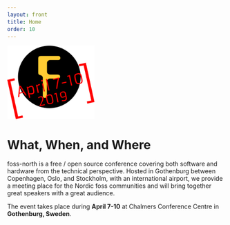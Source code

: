 ```yaml
---
layout: front
title: Home
order: 10
---
```


<p>
<img src="images/logo-with-dates.png" width="40%">
</p>

<h1>What, When, and Where</h1>

foss-north is a free / open source conference covering both software and hardware from the technical perspective. Hosted in Gothenburg between Copenhagen, Oslo, and Stockholm, with an international airport, we provide a meeting place for the Nordic foss communities and will bring together great speakers with a great audience.

The event takes place during **April 7-10** at Chalmers Conference Centre in **Gothenburg, Sweden**.

